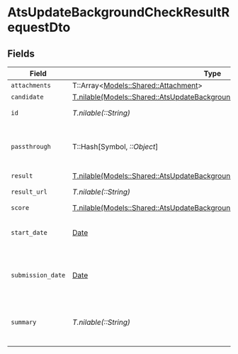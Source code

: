 # AtsUpdateBackgroundCheckResultRequestDto


## Fields

| Field                                                                                                                                                    | Type                                                                                                                                                     | Required                                                                                                                                                 | Description                                                                                                                                              | Example                                                                                                                                                  |
| -------------------------------------------------------------------------------------------------------------------------------------------------------- | -------------------------------------------------------------------------------------------------------------------------------------------------------- | -------------------------------------------------------------------------------------------------------------------------------------------------------- | -------------------------------------------------------------------------------------------------------------------------------------------------------- | -------------------------------------------------------------------------------------------------------------------------------------------------------- |
| `attachments`                                                                                                                                            | T::Array<[Models::Shared::Attachment](../../models/shared/attachment.md)>                                                                                | :heavy_minus_sign:                                                                                                                                       | N/A                                                                                                                                                      |                                                                                                                                                          |
| `candidate`                                                                                                                                              | [T.nilable(Models::Shared::AtsUpdateBackgroundCheckResultRequestDtoCandidate)](../../models/shared/atsupdatebackgroundcheckresultrequestdtocandidate.md) | :heavy_minus_sign:                                                                                                                                       | N/A                                                                                                                                                      |                                                                                                                                                          |
| `id`                                                                                                                                                     | *T.nilable(::String)*                                                                                                                                    | :heavy_minus_sign:                                                                                                                                       | Unique identifier                                                                                                                                        | 8187e5da-dc77-475e-9949-af0f1fa4e4e3                                                                                                                     |
| `passthrough`                                                                                                                                            | T::Hash[Symbol, *::Object*]                                                                                                                              | :heavy_minus_sign:                                                                                                                                       | Value to pass through to the provider                                                                                                                    | {<br/>"other_known_names": "John Doe"<br/>}                                                                                                              |
| `result`                                                                                                                                                 | [T.nilable(Models::Shared::AtsUpdateBackgroundCheckResultRequestDtoResult)](../../models/shared/atsupdatebackgroundcheckresultrequestdtoresult.md)       | :heavy_minus_sign:                                                                                                                                       | N/A                                                                                                                                                      |                                                                                                                                                          |
| `result_url`                                                                                                                                             | *T.nilable(::String)*                                                                                                                                    | :heavy_minus_sign:                                                                                                                                       | The test`s result url                                                                                                                                    | https://exmaple.com/result?id=xyz                                                                                                                        |
| `score`                                                                                                                                                  | [T.nilable(Models::Shared::AtsUpdateBackgroundCheckResultRequestDtoScore)](../../models/shared/atsupdatebackgroundcheckresultrequestdtoscore.md)         | :heavy_minus_sign:                                                                                                                                       | N/A                                                                                                                                                      |                                                                                                                                                          |
| `start_date`                                                                                                                                             | [Date](https://ruby-doc.org/stdlib-2.6.1/libdoc/date/rdoc/Date.html)                                                                                     | :heavy_minus_sign:                                                                                                                                       | The start date of the candidate test                                                                                                                     | 2021-01-01T01:01:01.000Z                                                                                                                                 |
| `submission_date`                                                                                                                                        | [Date](https://ruby-doc.org/stdlib-2.6.1/libdoc/date/rdoc/Date.html)                                                                                     | :heavy_minus_sign:                                                                                                                                       | The submission date of the candidate test                                                                                                                | 2021-01-01T01:01:01.000Z                                                                                                                                 |
| `summary`                                                                                                                                                | *T.nilable(::String)*                                                                                                                                    | :heavy_minus_sign:                                                                                                                                       | The summary about the result of the test                                                                                                                 | Test is passed                                                                                                                                           |